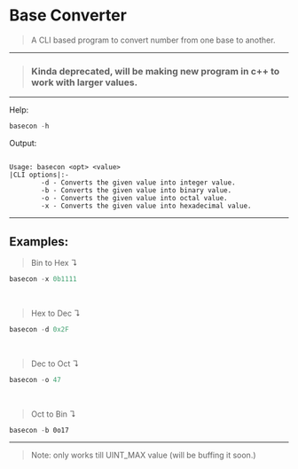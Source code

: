 # Base Converter

>A CLI based program to convert number from one base to another. 
---
>### Kinda deprecated, will be making new program in c++ to work with larger values.
___
Help:
```powershell
basecon -h
```
Output:
```

Usage: basecon <opt> <value>
|CLI options|:-
        -d - Converts the given value into integer value.
        -b - Converts the given value into binary value.
        -o - Converts the given value into octal value.
        -x - Converts the given value into hexadecimal value.
```
---
## Examples:

>Bin to Hex &#x21B4;
```powershell
basecon -x 0b1111
```
<br>

>Hex to Dec &#x21B4;
```powershell
basecon -d 0x2F
```
<br>

>Dec to Oct &#x21B4;
```powershell
basecon -o 47
```
<br>

>Oct to Bin &#x21B4;
```powershell
basecon -b 0o17
```
___

>Note: only works till UINT_MAX value (will be buffing it soon.)
